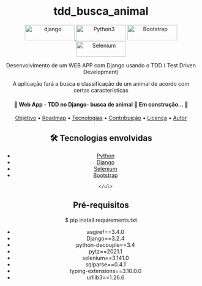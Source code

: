 
 <!-- Explicação do projeto -->
<h1 align="center">tdd_busca_animal</h1>

<div class="box" align="center" display='flex'>
	<a href="https://www.djangoproject.com/" target="_blank" align = "center"> <img src="https://img.shields.io/badge/Django-092E20?style=for-the-badge&logo=django&logoColor=white" alt="django" width="130" height="40"/></a><a href="https://www.python.org/" target="_blank" align = "center"> <img src="https://img.shields.io/badge/Python-3776AB?style=for-the-badge&logo=python&logoColor=white" width="130" height="40" alt="Python3" /></a>
	<a href="https://getbootstrap.com/" target="_blank" align = "center"> <img src="https://img.shields.io/badge/Bootstrap-563D7C?style=for-the-badge&logo=bootstrap&logoColor=white" alt="Bootstrap" width="130" height="40"/></a>
	<a href="https://selenium-python.readthedocs.io/installation.html" target="_blank" align = "center"> <img src="https://img.shields.io/badge/Selenium-43B02A?style=for-the-badge&logo=Selenium&logoColor=white" alt="Selenium" width="130" height="40"/></a>
	
	
</div>

<p align="center"> Desenvolvimento de um WEB APP com Django usando o TDD ( Test Driven Development) </p>
<p align="center"> A aplicação fará a busca e classificação de um animal de acordo com certas características </p>

 <!-- Status do projeto -->
<h4 align="center"> 
	 🚧  Web App - TDD no Django- busca de animal   🚀 Em construção... 🚧   
</h4>


<!-- Indice -->
<p align="center">
 <a href="#objetivo">Objetivo</a> •
 <a href="#roadmap">Roadmap</a> • 
 <a href="#tecnologias">Tecnologias</a> • 
 <a href="#contribuicao">Contribuição</a> • 
 <a href="#licenc-a">Licença</a> • 
 <a href="#autor">Autor</a>
</p>

<!-- Tecnologias envolvidas -->
<div align="center" class='container'>
	<h2 align="center"> 🛠 Tecnologias envolvidas</h2>
	<ul>
		<li><a href="https://www.python.org/"  target="_blank">Python</a></li>
		<li><a href="https://www.djangoproject.com/"  target="_blank">Django</a></li>
		<li><a href="https://selenium-python.readthedocs.io/installation.html"  target="_blank">Selenium</a></li>
		<li><a href="https://getbootstrap.com/"  target="_blank">Bootstrap</a></li>
		
	</ul>
</div>

<!-- Requirements -->
<div align="center" class='container'>
	<h2 align="center"> Pré-requisitos </h2>
	<p align="center">$ pip install requirements.txt</p>
	<ul>
		<li>asgiref==3.4.0</li>
		<li>Django==3.2.4</li>
		<li>python-decouple==3.4</li>
		<li>pytz==2021.1</li> 
		<li>selenium==3.141.0</li> 
		<li>sqlparse==0.4.1</li> 
		<li>typing-extensions==3.10.0.0</li> 
		<li>urllib3==1.26.6</li> 
	</ul>
</div>

<!-- Resultados -->
<!-- Resultado forms -->






   

